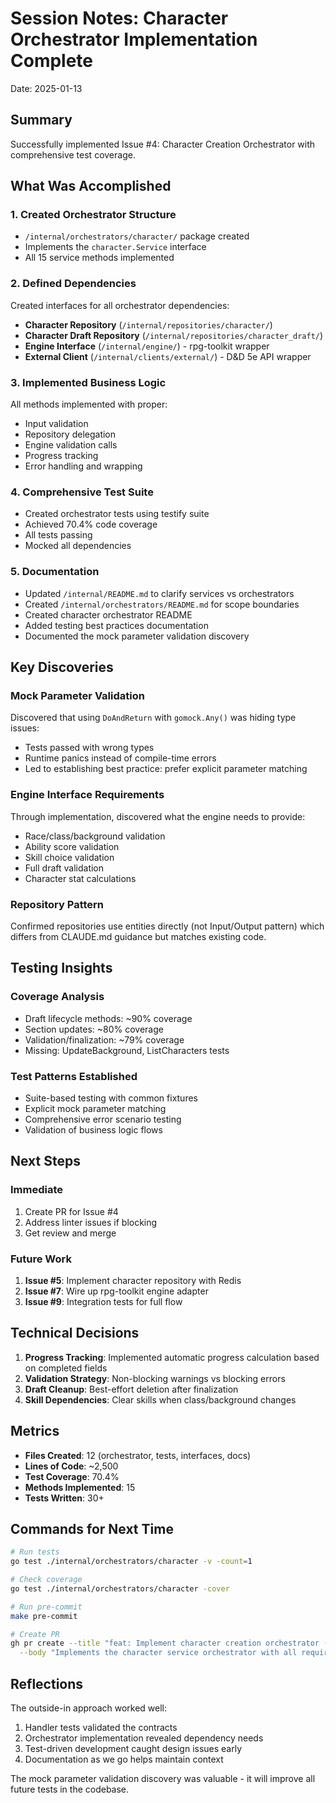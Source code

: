 # Session Notes: Character Orchestrator Implementation Complete

Date: 2025-01-13

## Summary

Successfully implemented Issue #4: Character Creation Orchestrator with comprehensive test coverage.

## What Was Accomplished

### 1. Created Orchestrator Structure
- `/internal/orchestrators/character/` package created
- Implements the `character.Service` interface
- All 15 service methods implemented

### 2. Defined Dependencies
Created interfaces for all orchestrator dependencies:
- **Character Repository** (`/internal/repositories/character/`)
- **Character Draft Repository** (`/internal/repositories/character_draft/`)  
- **Engine Interface** (`/internal/engine/`) - rpg-toolkit wrapper
- **External Client** (`/internal/clients/external/`) - D&D 5e API wrapper

### 3. Implemented Business Logic
All methods implemented with proper:
- Input validation
- Repository delegation
- Engine validation calls
- Progress tracking
- Error handling and wrapping

### 4. Comprehensive Test Suite
- Created orchestrator tests using testify suite
- Achieved 70.4% code coverage
- All tests passing
- Mocked all dependencies

### 5. Documentation
- Updated `/internal/README.md` to clarify services vs orchestrators
- Created `/internal/orchestrators/README.md` for scope boundaries
- Created character orchestrator README
- Added testing best practices documentation
- Documented the mock parameter validation discovery

## Key Discoveries

### Mock Parameter Validation
Discovered that using `DoAndReturn` with `gomock.Any()` was hiding type issues:
- Tests passed with wrong types
- Runtime panics instead of compile-time errors
- Led to establishing best practice: prefer explicit parameter matching

### Engine Interface Requirements
Through implementation, discovered what the engine needs to provide:
- Race/class/background validation
- Ability score validation  
- Skill choice validation
- Full draft validation
- Character stat calculations

### Repository Pattern
Confirmed repositories use entities directly (not Input/Output pattern) which differs from CLAUDE.md guidance but matches existing code.

## Testing Insights

### Coverage Analysis
- Draft lifecycle methods: ~90% coverage
- Section updates: ~80% coverage
- Validation/finalization: ~79% coverage
- Missing: UpdateBackground, ListCharacters tests

### Test Patterns Established
- Suite-based testing with common fixtures
- Explicit mock parameter matching
- Comprehensive error scenario testing
- Validation of business logic flows

## Next Steps

### Immediate
1. Create PR for Issue #4
2. Address linter issues if blocking
3. Get review and merge

### Future Work
1. **Issue #5**: Implement character repository with Redis
2. **Issue #7**: Wire up rpg-toolkit engine adapter
3. **Issue #9**: Integration tests for full flow

## Technical Decisions

1. **Progress Tracking**: Implemented automatic progress calculation based on completed fields
2. **Validation Strategy**: Non-blocking warnings vs blocking errors
3. **Draft Cleanup**: Best-effort deletion after finalization
4. **Skill Dependencies**: Clear skills when class/background changes

## Metrics

- **Files Created**: 12 (orchestrator, tests, interfaces, docs)
- **Lines of Code**: ~2,500
- **Test Coverage**: 70.4%
- **Methods Implemented**: 15
- **Tests Written**: 30+

## Commands for Next Time

```bash
# Run tests
go test ./internal/orchestrators/character -v -count=1

# Check coverage
go test ./internal/orchestrators/character -cover

# Run pre-commit
make pre-commit

# Create PR
gh pr create --title "feat: Implement character creation orchestrator (Issue #4)" \
  --body "Implements the character service orchestrator with all required methods"
```

## Reflections

The outside-in approach worked well:
1. Handler tests validated the contracts
2. Orchestrator implementation revealed dependency needs
3. Test-driven development caught design issues early
4. Documentation as we go helps maintain context

The mock parameter validation discovery was valuable - it will improve all future tests in the codebase.
